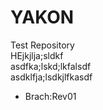 # YAKON
Test Repository   
HEjkjlja;sldkf   
asdfka;lskd;lkfalsdf   
asdklfja;lsdkjlfkasdf   



- Brach:Rev01